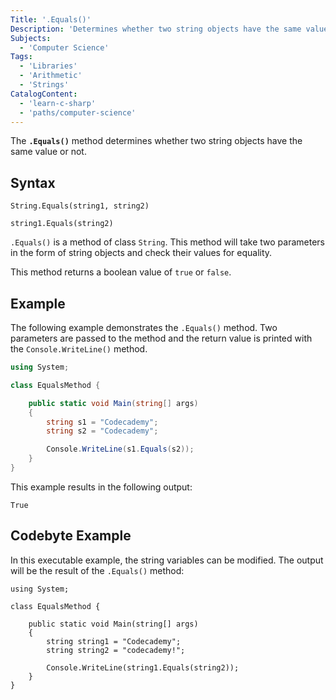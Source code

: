 ```yaml
---
Title: '.Equals()'
Description: 'Determines whether two string objects have the same value or not.'
Subjects:
  - 'Computer Science'
Tags:
  - 'Libraries'
  - 'Arithmetic'
  - 'Strings'
CatalogContent:
  - 'learn-c-sharp'
  - 'paths/computer-science'
---
```


The **`.Equals()`** method determines whether two string objects have the same value or not.

## Syntax

```pseudo
String.Equals(string1, string2)

string1.Equals(string2)
```

`.Equals()` is a method of class `String`. This method will take two parameters in the form of string objects and check their values for equality.

This method returns a boolean value of `true` or `false`.

## Example

The following example demonstrates the `.Equals()` method. Two parameters are passed to the method and the return value is printed with the `Console.WriteLine()` method.

```cs
using System;

class EqualsMethod {

    public static void Main(string[] args)
    {
        string s1 = "Codecademy";
        string s2 = "Codecademy";

        Console.WriteLine(s1.Equals(s2));
    }
}
```

This example results in the following output:

```shell
True
```

## Codebyte Example

In this executable example, the string variables can be modified. The output will be the result of the `.Equals()` method:

```codebyte/csharp
using System;

class EqualsMethod {

    public static void Main(string[] args)
    {
        string string1 = "Codecademy";
        string string2 = "codecademy!";

        Console.WriteLine(string1.Equals(string2));
    }
}
```

